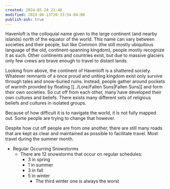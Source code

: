 ```yaml
---
created: 2024-05-24 21:48
modified: 2024-06-13T20:33:54-04:00
publish-ash: true
---
```

Havenloft is the colloquial name given to the large continent (and nearby islands) north of the equator of the world. This name can vary between societies and their people, but like Common (the still mostly ubiquitous language of the old, continent-spanning kingdom), people mostly recognize it as such. Other continents and countries exist, but due to massive glaciers only few crews are brave enough to travel to distant lands. 

Looking from above, the continent of Havenloft is a shattered society. Whatever remnants of a once proud and uniting kingdom exist only survive through tales and snow-buried ruins. Instead, people gather around pockets of warmth provided by floating [[../Lore/Fallen Suns|Fallen Suns]] and form their own societies. So cut off from each other, many have developed their own cultures and beliefs. There exists many different sets of religious beliefs and cultures in isolated groups. 

Because of how difficult it is to navigate the world, it is not fully mapped out. Some people are trying to change that however.

Despite how cut off people are from one another, there are still many roads that are kept as clear and maintained as possible to facilitate travel. Most travel during the summer month.

- Regular Occurring Snowstorms
    - There are 12 snowstorms that occur on regular schedules:
        - 3 in spring
        - 1 in summer
        - 3 in fall
        - 5 in winter
            - The third winter one is always the worst